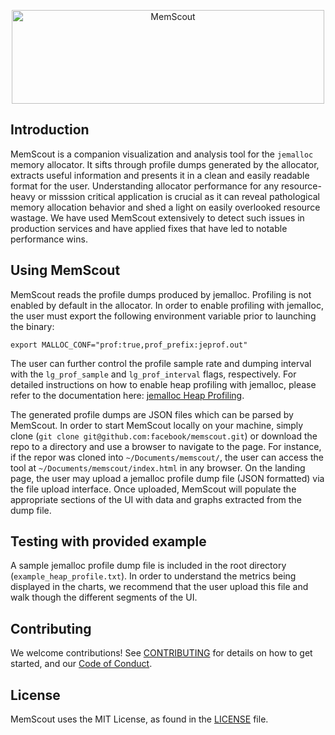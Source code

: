 <p align="center">
  <img width="500" height="150" alt="MemScout" src="logo.png">
</p>

## Introduction

MemScout is a companion visualization and analysis tool for the `jemalloc` memory allocator.
It sifts through profile dumps generated by the allocator, extracts useful information
and presents it in a clean and easily readable format for the user. Understanding allocator
performance for any resource-heavy or misssion critical application is crucial as it can reveal
pathological memory allocation behavior and shed a light on easily overlooked resource wastage. We
have used MemScout extensively to detect such issues in production services and have applied fixes
that have led to notable performance wins.

## Using MemScout

MemScout reads the profile dumps produced by jemalloc. Profiling is not enabled by default in the
allocator. In order to enable profiling with jemalloc, the user must export the following
environment variable prior to launching the binary:
```
export MALLOC_CONF="prof:true,prof_prefix:jeprof.out"
```
The user can further control the profile sample rate and dumping interval with the
`lg_prof_sample` and `lg_prof_interval` flags, respectively. For detailed instructions on how to
enable heap profiling with jemalloc, please refer to the documentation here: [jemalloc Heap
Profiling](https://github.com/jemalloc/jemalloc/wiki/Use-Case%3A-Heap-Profiling).

The generated profile dumps are JSON files which can be parsed by MemScout. In order to start
MemScout locally on your machine, simply clone (`git clone
git@github.com:facebook/memscout.git`) or download the repo to a directory and use a browser to
navigate to the page. For instance, if the repor was cloned into `~/Documents/memscout/`, the user
can access the tool at `~/Documents/memscout/index.html` in any browser. On the landing page, the
user may upload a jemalloc profile dump file (JSON formatted) via the file upload interface. Once
uploaded, MemScout will populate the appropriate sections of the UI with data and graphs extracted
from the dump file.

## Testing with provided example
A sample jemalloc profile dump file is included in the root directory (`example_heap_profile.txt`). In
order to understand the metrics being displayed in the charts, we recommend that the user upload
this file and walk though the different segments of the UI.

## Contributing
We welcome contributions! See [CONTRIBUTING](https://github.com/facebookincubator/memscout/blob/master/CONTRIBUTING.md) for details on how to get started, and our [Code of Conduct](https://github.com/facebookincubator/memscout/blob/master/CODE_OF_CONDUCT.md).

## License
MemScout uses the MIT License, as found in the [LICENSE](https://github.com/facebookincubator/memscout/blob/master/LICENSE) file.
